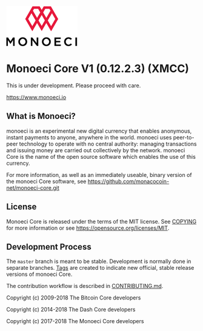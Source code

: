 ![GitHub Logo](/logo-Monoeci.png)

Monoeci Core V1 (0.12.2.3) (XMCC)
===============================

This is under development. Please proceed with care.

https://www.monoeci.io


What is Monoeci?
----------------

monoeci is an experimental new digital currency that enables anonymous, instant
payments to anyone, anywhere in the world. monoeci uses peer-to-peer technology
to operate with no central authority: managing transactions and issuing money
are carried out collectively by the network. monoeci Core is the name of the open
source software which enables the use of this currency.

For more information, as well as an immediately useable, binary version of
the monoeci Core software, see https://github.com/monacocoin-net/monoeci-core.git


License
-------

Monoeci Core is released under the terms of the MIT license. See [COPYING](COPYING) for more
information or see https://opensource.org/licenses/MIT.

Development Process
-------------------

The `master` branch is meant to be stable. Development is normally done in separate branches.
[Tags](https://github.com/monacocoin-net/monoeci-core) are created to indicate new official,
stable release versions of monoeci Core.

The contribution workflow is described in [CONTRIBUTING.md](CONTRIBUTING.md).


Copyright (c) 2009-2018 The Bitcoin Core developers

Copyright (c) 2014-2018 The Dash Core developers

Copyright (c) 2017-2018 The Monoeci Core developers
